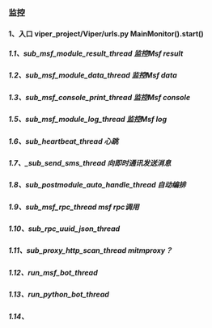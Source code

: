### 监控
#### 1、入口 viper_project/Viper/urls.py MainMonitor().start()
##### 1.1、sub_msf_module_result_thread 监控Msf result
##### 1.2、sub_msf_module_data_thread 监控Msf data
##### 1.3、sub_msf_console_print_thread 监控Msf console
##### 1.5、sub_msf_module_log_thread 监控Msf log
##### 1.6、sub_heartbeat_thread 心跳
##### 1.7、_sub_send_sms_thread 向即时通讯发送消息
##### 1.8、sub_postmodule_auto_handle_thread 自动编排
##### 1.9、sub_msf_rpc_thread msf rpc调用
##### 1.10、sub_rpc_uuid_json_thread
##### 1.11、sub_proxy_http_scan_thread mitmproxy？
##### 1.12、run_msf_bot_thread
##### 1.13、run_python_bot_thread
##### 1.14、